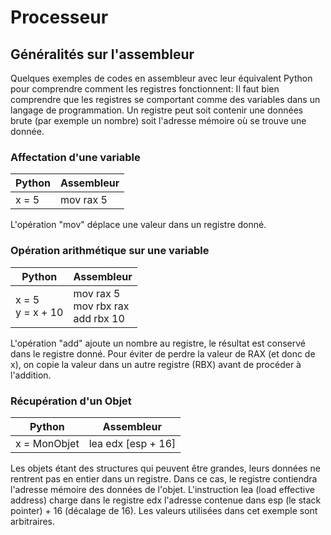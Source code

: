 # Processeur

## Généralités sur l'assembleur

Quelques exemples de codes en assembleur avec leur équivalent Python pour comprendre comment les registres fonctionnent:
Il faut bien comprendre que les registres se comportant comme des variables dans un langage de programmation.
Un registre peut soit contenir une données brute (par exemple un nombre) soit l'adresse mémoire où se trouve une donnée.

### Affectation d'une variable

| Python | Assembleur |
|--------|------------|
| x = 5  | mov rax 5  |

L'opération "mov" déplace une valeur dans un registre donné.

### Opération arithmétique sur une variable

| Python           | Assembleur                       |
|------------------|----------------------------------|
| x = 5 </br> y = x + 10 | mov rax 5 </br> mov rbx rax </br> add rbx 10 |

L'opération "add" ajoute un nombre au registre, le résultat est conservé dans le registre donné.
Pour éviter de perdre la valeur de RAX (et donc de x), on copie la valeur dans un autre registre (RBX) avant de procéder à l'addition.

### Récupération d'un Objet

| Python       | Assembleur         |
|--------------|--------------------|
| x = MonObjet | lea edx [esp + 16] |

Les objets étant des structures qui peuvent être grandes, leurs données ne rentrent pas en entier dans un registre.
Dans ce cas, le registre contiendra l'adresse mémoire des données de l'objet.
L'instruction lea (load effective address) charge dans le registre edx l'adresse contenue dans esp (le stack pointer) + 16 (décalage de 16).
Les valeurs utilisées dans cet exemple sont arbitraires.




